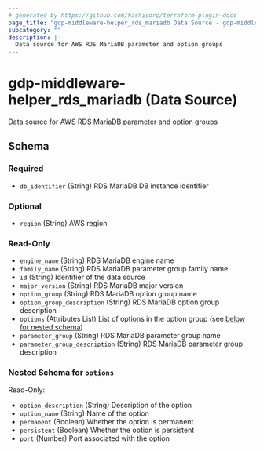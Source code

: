 ```yaml
---
# generated by https://github.com/hashicorp/terraform-plugin-docs
page_title: "gdp-middleware-helper_rds_mariadb Data Source - gdp-middleware-helper"
subcategory: ""
description: |-
  Data source for AWS RDS MariaDB parameter and option groups
---
```


# gdp-middleware-helper_rds_mariadb (Data Source)

Data source for AWS RDS MariaDB parameter and option groups



<!-- schema generated by tfplugindocs -->
## Schema

### Required

- `db_identifier` (String) RDS MariaDB DB instance identifier

### Optional

- `region` (String) AWS region

### Read-Only

- `engine_name` (String) RDS MariaDB engine name
- `family_name` (String) RDS MariaDB parameter group family name
- `id` (String) Identifier of the data source
- `major_version` (String) RDS MariaDB major version
- `option_group` (String) RDS MariaDB option group name
- `option_group_description` (String) RDS MariaDB option group description
- `options` (Attributes List) List of options in the option group (see [below for nested schema](#nestedatt--options))
- `parameter_group` (String) RDS MariaDB parameter group name
- `parameter_group_description` (String) RDS MariaDB parameter group description

<a id="nestedatt--options"></a>
### Nested Schema for `options`

Read-Only:

- `option_description` (String) Description of the option
- `option_name` (String) Name of the option
- `permanent` (Boolean) Whether the option is permanent
- `persistent` (Boolean) Whether the option is persistent
- `port` (Number) Port associated with the option
